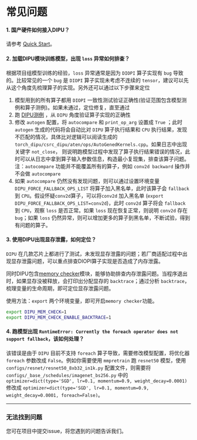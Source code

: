 # 常见问题

#### 1. 国产硬件如何接入DIPU？

请参考 [Quick Start](https://deeplink.readthedocs.io/zh_CN/latest/doc/DIPU/quick_start.html)。

#### 2. 加载DIPU模块训练模型，出现 `loss` 异常如何排查？

根据项目组模型训练的经验，`loss` 异常通常是因为 `DIOPI` 算子实现有 `bug` 导致的。比较常见的一个 `bug` 是  `DIOPI` 算子实现未考虑不连续的 `tensor`，建议可以先从这个角度先梳理算子的实现。另外还可以通过以下步骤来定位

1. 模型用到的所有算子都用 `DIOPI` 一致性测试验证正确性(验证范围包含模型测例和算子测例)。如果未通过，定位修复，直至通过
2. 跑 [DIPU测例](https://github.com/DeepLink-org/dipu/tree/main/tests/test_ops/archived) ，从 `DIPU` 角度验证算子实现的正确性
3. 修改 `autogen` 配置，将 `autocompare` 和 `print_op_arg` 设置成 `True` ；此时 `autogen` 生成的代码将会自动比对 `DIPU` 算子执行结果和 `CPU` 执行结果，发现不匹配的情况，具体比对逻辑可以阅读生成的 `torch_dipu/csrc_dipu/aten/ops/AutoGenedKernels.cpp`。如果日志中出现关键字 `not_close`， 则说明跑模型过程中发现了算子执行结果错误的情况，此时可以从日志中拿到算子输入参数信息，构造最小复现集，排查该算子问题。注：`autocompare` 功能并不能覆盖所有的算子，例如 `conv2d backward` 操作并不会做 `autocompare`
4. 如果 `autocompare` 仍然没有发现问题，则可以通过设置环境变量 `DIPU_FORCE_FALLBACK_OPS_LIST` 将算子加入黑名单，此时该算子会 `fallback` 到 `CPU`。假设怀疑`conv2d`算子，可以将`conv2d` 加入黑名单 (`export DIPU_FORCE_FALLBACK_OPS_LIST=conv2d`)，此时 `conv2d` 算子将会 `fallback` 到 `CPU`，观察 `loss` 是否正常。如果 `loss` 现在恢复正常，则说明 `conv2d` 存在 `bug`；如果 `loss` 仍然异常，则可以增加更多的算子到黑名单，不断试验，得到有问题的算子。

#### 3. 使用DIPU出现显存泄露，如何定位？

`DIPU` 在几款芯片上都进行了测试，未发现显存泄露的问题；若厂商适配过程中出现显存泄露问题，可以重点排查DIOPI算子实现是否造成了内存泄露。

同时DIPU包含[memory checker](https://github.com/DeepLink-org/dipu/blob/main/torch_dipu/csrc_dipu/runtime/core/MemChecker.cpp)模块，能够协助排查内存泄露问题。当程序退出时，如果显存没被释放，会打印出分配显存的 `backtrace`；通过分析 `backtrace`，梳理变量的生命周期，即可定位显存泄露问题。

使用方法：`export` 两个环境变量，即可开启`memory checker`功能。
```bash
export DIPU_MEM_CHECK=1
export DIPU_MEM_CHECK_ENABLE_BACKTRACE=1
```

#### 4. 跑模型出现 `RuntimeError: Currently the foreach operator does not support fallback`，该如何处理？

该错误是由于 `DIPU` 目前不支持 `foreach` 算子导致，需要修改模型配置，将优化器 `foreach` 参数改成 `False`。例如你需要使用 `mmpretrain` 跑 `resnet50` 模型，使用 `configs/resnet/resnet50_8xb32_in1k.py` 配置文件，则需要将  `configs/_base_/schedules/imagenet_bs256.py` 中的 `optimizer=dict(type='SGD', lr=0.1, momentum=0.9, weight_decay=0.0001)` 修改成 `optimizer=dict(type='SGD', lr=0.1, momentum=0.9, weight_decay=0.0001, foreach=False)`。


---
### 无法找到问题

您可在项目中提交issue，将您遇到的问题告诉我们。
<!-- issue回复的流程可在[开发者指南中](Contributors.md)获取。
2. 或者您也可以加入[开发者社区]()，像我们提供反馈和建议。 -->
